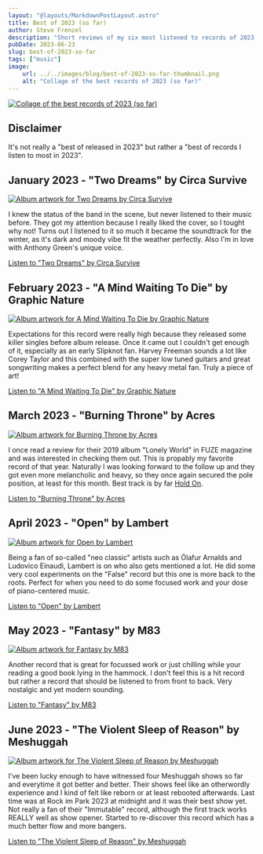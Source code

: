 ```yaml
---
layout: "@layouts/MarkdownPostLayout.astro"
title: Best of 2023 (so far)
author: Steve Frenzel
description: "Short reviews of my six most listened to records of 2023. Even though some of them came out in 2022. 👉👈"
pubDate: 2023-06-23
slug: best-of-2023-so-far
tags: ["music"]
image:
    url: ../../images/blog/best-of-2023-so-far-thumbnail.png
    alt: "Collage of the best records of 2023 (so far)"
---
```


[![Collage of the best records of 2023 (so far)](../../images/blog/best-of-2023-so-far-thumbnail.png)](../../images/blog/best-of-2023-so-far-thumbnail.png)

## Disclaimer

It's not really a "best of released in 2023" but rather a "best of records I listen to most in 2023".

## January 2023 - "Two Dreams" by Circa Survive

[![Album artwork for Two Dreams by Circa Survive](../../images/blog/circa-survive-two-dreams.jpeg)](../../images/blog/circa-survive-two-dreams.jpeg)

I knew the status of the band in the scene, but never listened to their music before. They got my attention because I really liked the cover, so I tought why not! Turns out I listened to it so much it became the soundtrack for the winter, as it's dark and moody vibe fit the weather perfectly. Also I'm in love with Anthony Green's unique voice.

[Listen to "Two Dreams" by Circa Survive](https://songwhip.com/circa-survive/two-dreams)

## February 2023 - "A Mind Waiting To Die" by Graphic Nature

[![Album artwork for A Mind Waiting To Die by Graphic Nature](../../images/blog/graphic-nature-a-mind-waiting-to-die.jpeg)](../../images/blog/graphic-nature-a-mind-waiting-to-die.jpeg)

Expectations for this record were really high because they released some killer singles before album release. Once it came out I couldn't get enough of it, especially as an early Slipknot fan. Harvey Freeman sounds a lot like Corey Taylor and this combined with the super low tuned guitars and great songwriting makes a perfect blend for any heavy metal fan. Truly a piece of art!

[Listen to "A Mind Waiting To Die" by Graphic Nature](https://songwhip.com/graphicnature/a-mind-waiting-to-die)

## March 2023 - "Burning Throne" by Acres

[![Album artwork for Burning Throne by Acres](../../images/blog/acres-burning-throne.jpeg)](../../images/blog/acres-burning-throne.jpeg)

I once read a review for their 2019 album "Lonely World" in FUZE magazine and was interested in checking them out. This is propably my favorite record of that year. Naturally I was looking forward to the follow up and they got even more melancholic and heavy, so they once again secured the pole position, at least for this month. Best track is by far [Hold On](https://www.youtube.com/watch?v=CdIUMp0aWxw).

[Listen to "Burning Throne" by Acres](https://songwhip.com/acres/burningthrone)

## April 2023 - "Open" by Lambert

[![Album artwork for Open by Lambert](../../images/blog/lambert-open.jpeg)](../../images/blog/acres-burning-throne.jpeg)

Being a fan of so-called "neo classic" artists such as Ólafur Arnalds and Ludovico Einaudi, Lambert is on who also gets mentioned a lot. He did some very cool experiments on the "False" record but this one is more back to the roots. Perfect for when you need to do some focused work and your dose of piano-centered music.

[Listen to "Open" by Lambert](https://songwhip.com/lambert/open)

## May 2023 - "Fantasy" by M83

[![Album artwork for Fantasy by M83](../../images/blog/m83-fantasy.jpeg)](../../images/blog/m83-fantasy.jpeg)

Another record that is great for focussed work or just chilling while your reading a good book lying in the hammock. I don't feel this is a hit record but rather a record that should be listened to from front to back. Very nostalgic and yet modern sounding.

[Listen to "Fantasy" by M83](https://songwhip.com/m83/fantasy2023)

## June 2023 - "The Violent Sleep of Reason" by Meshuggah

[![Album artwork for The Violent Sleep of Reason by Meshuggah](../../images/blog/meshugga-violent-sleep.jpeg)](../../images/blog/meshugga-violent-sleep.jpeg)

I've been lucky enough to have witnessed four Meshuggah shows so far and everytime it got better and better. Their shows feel like an otherwordly experience and I kind of felt like reborn or at least rebooted afterwards. Last time was at Rock im Park 2023 at midnight and it was their best show yet. Not really a fan of their "Immutable" record, although the first track works REALLY well as show opener. Started to re-discover this record which has a much better flow and more bangers.

[Listen to "The Violent Sleep of Reason" by Meshuggah](https://songwhip.com/meshuggah/the-violent-sleep-of-reason)

